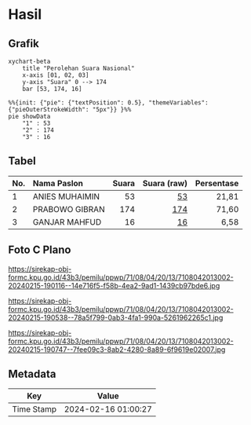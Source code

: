 # Hasil

## Grafik

```mermaid
xychart-beta
    title "Perolehan Suara Nasional"
    x-axis [01, 02, 03]
    y-axis "Suara" 0 --> 174
    bar [53, 174, 16]
```

```mermaid
%%{init: {"pie": {"textPosition": 0.5}, "themeVariables": {"pieOuterStrokeWidth": "5px"}} }%%
pie showData
    "1" : 53
    "2" : 174
    "3" : 16
```

## Tabel

| No. | Nama Paslon    | Suara | Suara (raw) | Persentase |
|:--- |:-------------- | -----:| -----------:| ----------:|
| 1   | ANIES MUHAIMIN | 53    | [53][p-1]   | 21,81      |
| 2   | PRABOWO GIBRAN | 174   | [174][p-2]  | 71,60      |
| 3   | GANJAR MAHFUD  | 16    | [16][p-3]   | 6,58       |


[p-1]: https://github.com/gigit-pemilu/pemilu-2024/blob/main/pilpres/hitung-suara/sub/71-sulawesi-utara/sub/08-bolaang-mongondow-utara/sub/04-bolangitang-barat/sub/2013-bolangitang-i/sub/002-tps/sub/paslon-1.txt
[p-2]: https://github.com/gigit-pemilu/pemilu-2024/blob/main/pilpres/hitung-suara/sub/71-sulawesi-utara/sub/08-bolaang-mongondow-utara/sub/04-bolangitang-barat/sub/2013-bolangitang-i/sub/002-tps/sub/paslon-2.txt
[p-3]: https://github.com/gigit-pemilu/pemilu-2024/blob/main/pilpres/hitung-suara/sub/71-sulawesi-utara/sub/08-bolaang-mongondow-utara/sub/04-bolangitang-barat/sub/2013-bolangitang-i/sub/002-tps/sub/paslon-3.txt

## Foto C Plano

https://sirekap-obj-formc.kpu.go.id/43b3/pemilu/ppwp/71/08/04/20/13/7108042013002-20240215-190116--14e716f5-f58b-4ea2-9ad1-1439cb97bde6.jpg

https://sirekap-obj-formc.kpu.go.id/43b3/pemilu/ppwp/71/08/04/20/13/7108042013002-20240215-190538--78a5f799-0ab3-4fa1-990a-5261962265c1.jpg

https://sirekap-obj-formc.kpu.go.id/43b3/pemilu/ppwp/71/08/04/20/13/7108042013002-20240215-190747--7fee09c3-8ab2-4280-8a89-6f9619e02007.jpg


## Metadata

| Key        | Value               |
| ---------- | ------------------- |
| Time Stamp | 2024-02-16 01:00:27 |




